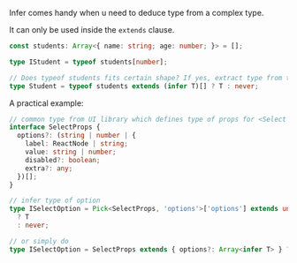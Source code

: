 Infer comes handy when u need to deduce type from a complex type.

It can only be used inside the `extends` clause.

```ts
const students: Array<{ name: string; age: number; }> = [];

type IStudent = typeof students[number];

// Does typeof students fits certain shape? If yes, extract type from the shape
type Student = typeof students extends (infer T)[] ? T : never;
```

A practical example:

```ts
// common type from UI library which defines type of props for <Select /> component
interface SelectProps {
  options?: (string | number | {
    label: ReactNode | string;
    value: string | number;
    disabled?: boolean;
    extra?: any;
  })[];
}

// infer type of option
type ISelectOption = Pick<SelectProps, 'options'>['options'] extends undefined | (infer T)[]
  ? T
  : never;

// or simply do
type ISelectOption = SelectProps extends { options?: Array<infer T> } ? T : never;
```
